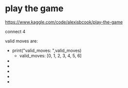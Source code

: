 # play the game
https://www.kaggle.com/code/alexisbcook/play-the-game

connect 4

valid moves are:
* print("valid_moves: ",valid_moves)
    * valid_moves:  [0, 1, 2, 3, 4, 5, 6]
* 
* 
* 
* 
* 











